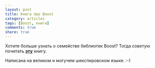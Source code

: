 ```yaml
---
layout: post
title: Книга про Boost
category: articles
tags: [Boost, книги]
comments: true
share: true
---
```

Хотите больше узнать о семействе библиотек Boost? Тогда советую почитать <a href="http://en.highscore.de/cpp/boost/">**эту**</a> книгу.

Написана на великом и могучем шекспировском языке. :-)
